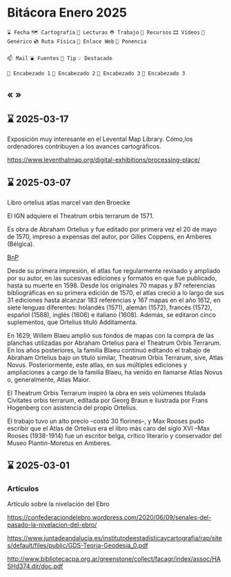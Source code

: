 # Bitácora Enero 2025

`⌛️ Fecha` `🗺️ Cartografía` `👀 Lecturas` `⛑️ Trabajo` `🧰 Recursos` `🎞️ Vídeos` `🍊 Genérico` `💿 Ruta Física` `🔗 Enlace Web` `🎤 Ponencia`

`📫 Mail` `⛲️ Fuentes` `💊 Tip` `💡 Destacado` 

`🍉 Encabezado 1`  `🥝 Encabezado 2` `🥕 Encabezado 3` `🍋 Encabezado 3`

« »
---

## ⌛️ 2025-03-17

Exposición muy interesante en el Levental Map Library. Cómo,los ordenadores contribuyen a los avances cartográficos.

https://www.leventhalmap.org/digital-exhibitions/processing-place/



## ⌛️ 2025-03-07

Libro ortelius atlas marcel van den Broecke

El IGN adquiere el Theatrum orbis terrarum de 1571.

Es obra de Abraham Ortelius y fue editado por primera vez el 20 de mayo de 1570, impreso a expensas del autor, por Gilles Coppens, en Amberes (Bélgica). 

[BnP](https://permalinkbnd.bnportugal.gov.pt/records/item/14388-theatrum-orbis-terrarum)

Desde su primera impresión, el atlas fue regularmente revisado y ampliado por su autor, en las sucesivas ediciones y formatos en que fue publicado, hasta su muerte en 1598. Desde los originales 70 mapas y 87 referencias bibliográficas en su primera edición de 1570, el atlas creció a lo largo de sus 31 ediciones hasta alcanzar 183 referencias y 167 mapas en el año 1612, en siete lenguas diferentes: holandés (1571), alemán (1572), francés (1572), español (1588), inglés (1606) e italiano (1608). Además, se editaron cinco suplementos, que Ortelius tituló Additamenta.

En 1629, Willem Blaeu amplió sus fondos de mapas con la compra de las
planchas utilizadas por Abraham Ortelius para el Theatrum Orbis Terrarum.
En los años posteriores, la familia Blaeu continuó editando el trabajo de Abraham Ortelius bajo un título similar, Theatrum Orbis Terrarum, sive, Atlas
Novus. Posteriormente, este atlas, en sus múltiples ediciones y ampliaciones a
cargo de la familia Blaeu, ha venido en llamarse Atlas Novus o, generalmente,
Atlas Maior.

El Theatrum Orbis Terrarum inspiró la obra en seis volúmenes titulada Civitates orbis terrarum, editada por Georg Braun e ilustrada por Frans Hogenberg con asistencia del propio Ortelius. 

El trabajo tuvo un alto precio –costó 30 florines–, y Max Rooses pudo escribir que el Atlas de Ortelius era el libro más caro del siglo XVI –Max Rooses (1938-1914) fue un escritor belga, crítico literario y conservador del Museo Plantin-Moretus en Amberes.




## ⌛️ 2025-03-01

### Artículos


Artículo sobre la nivelación del Ebro

https://confederaciondelebro.wordpress.com/2020/06/09/senales-del-pasado-la-nivelacion-del-ebro/

https://www.juntadeandalucia.es/institutodeestadisticaycartografia/rap/sites/default/files/public/GDS-Teoria-Geodesia_0.pdf

http://www.bibliotecacpa.org.ar/greenstone/collect/facagr/index/assoc/HASHd374.dir/doc.pdf

